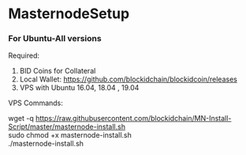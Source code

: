 # MasternodeSetup


### For Ubuntu-All versions
Required:
1. BID Coins for Collateral
2. Local Wallet: https://github.com/blockidchain/blockidcoin/releases
3. VPS with Ubuntu 16.04, 18.04 , 19.04

VPS Commands:

wget -q https://raw.githubusercontent.com/blockidchain/MN-Install-Script/master/masternode-install.sh <br>
sudo chmod +x masternode-install.sh <br>
./masternode-install.sh


